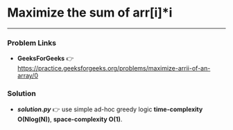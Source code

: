 # Maximize the sum of arr[i]*i

---

### Problem Links
- **__GeeksForGeeks__** :point_right: https://practice.geeksforgeeks.org/problems/maximize-arrii-of-an-array/0

### Solution
- **_solution.py_** :point_right: use simple ad-hoc greedy logic **time-complexity O(Nlog(N))**, **space-complexity O(1)**.
